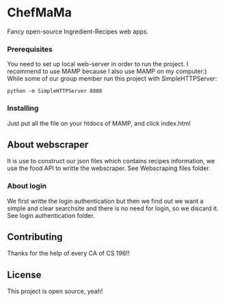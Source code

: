 # ChefMaMa

Fancy open-source Ingredient-Recipes web apps.

### Prerequisites

You need to set up local web-server in order to run the project. I recommend to use MAMP because I also use MAMP on my computer:) While some of our group member run this project with SimpleHTTPServer:

```
python -m SimpleHTTPServer 8888
```

### Installing

Just put all the file on your htdocs of MAMP, and click index.html

## About webscraper

It is use to construct our json files which contains recipes information, we use the food API to writte the webscraper. See Webscraping files folder.

### About login

We first writte the login authentication but then we find out we want a simple and clear searchsite and there is no need for login, so we discard it. See login authentication folder.

## Contributing

Thanks for the help of every CA of CS 196!!

## License

This project is open source, yeah!
